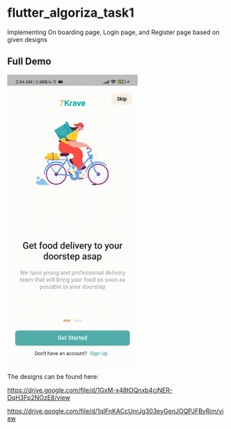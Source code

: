# flutter_algoriza_task1

Implementing On boarding page, Login page, and Register page based on given designs

## Full Demo
<img src="https://github.com/alieldab3/flutter_algoriza_task1/blob/master/demo.gif" width="300"/>



The designs can be found here:

https://drive.google.com/file/d/1GxM-x48tOQnxb4cjNER-DqH3Fp2NOzE8/view

https://drive.google.com/file/d/1qIFnKACcUnrJg303eyGenJOQPJFByRim/view
